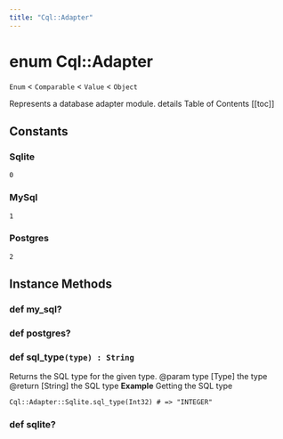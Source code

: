 ```yaml
---
title: "Cql::Adapter"
---
```


# enum Cql::Adapter

`Enum` < `Comparable` < `Value` < `Object`

Represents a database adapter module.
details Table of Contents
[[toc]]

## Constants

### Sqlite

```crystal
0
```

### MySql

```crystal
1
```

### Postgres

```crystal
2
```

## Instance Methods

### def my_sql?

### def postgres?

### def sql_type`(type) : String`

Returns the SQL type for the given type.
@param type [Type] the type
@return [String] the SQL type
**Example** Getting the SQL type

```crystal
Cql::Adapter::Sqlite.sql_type(Int32) # => "INTEGER"
```

### def sqlite?
